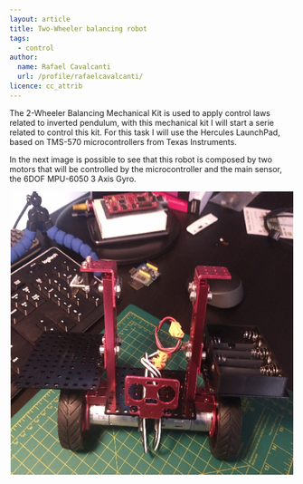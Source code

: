 ```yaml
---
layout: article
title: Two-Wheeler balancing robot 
tags:
  - control
author:
  name: Rafael Cavalcanti
  url: /profile/rafaelcavalcanti/
licence: cc_attrib
---
```


The 2-Wheeler Balancing Mechanical Kit is used to apply control laws related to inverted pendulum, with this mechanical kit I will start a serie related to control this kit. For this task I will use the Hercules LaunchPad, based on TMS-570 microcontrollers from Texas Instruments. 

In the next image is possible to see that this robot is composed by two motors that will be controlled by the microcontroller and the main sensor, the 6DOF MPU-6050 3 Axis Gyro.

<div style="text-align:center"><img src="/images/posts/00012-A.png" width="500" height="500" /></div>
